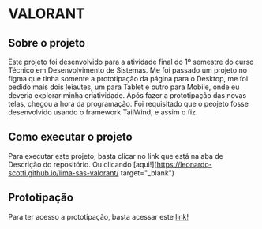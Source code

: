 # VALORANT

## Sobre o projeto
Este projeto foi desenvolvido para a atividade final do 1º semestre do curso Técnico em Desenvolvimento de Sistemas. Me foi passado um projeto no figma que tinha somente a prototipação da página para o Desktop, me foi pedido mais dois leiautes, um para Tablet e outro para Mobile, onde eu deveria explorar minha criatividade.
Após fazer a prototipação das novas telas, chegou a hora da programação. Foi requisitado que o peojeto fosse desenvolvido usando o framework TailWind, e assim o fiz.

## Como executar o projeto
Para executar este projeto, basta clicar no link que está na aba de Descrição do repositório. Ou clicando [aqui!](https://leonardo-scotti.github.io/lima-sas-valorant/ target="_blank")

## Prototipação
Para ter acesso a prototipação, basta acessar este [link!](https://www.figma.com/design/yaCjuWWJZFOYg01BAtW2Zn/lima-atividade-valorant--Copy-?node-id=0-1&t=dEFnjmlHWStKqST7-1)

